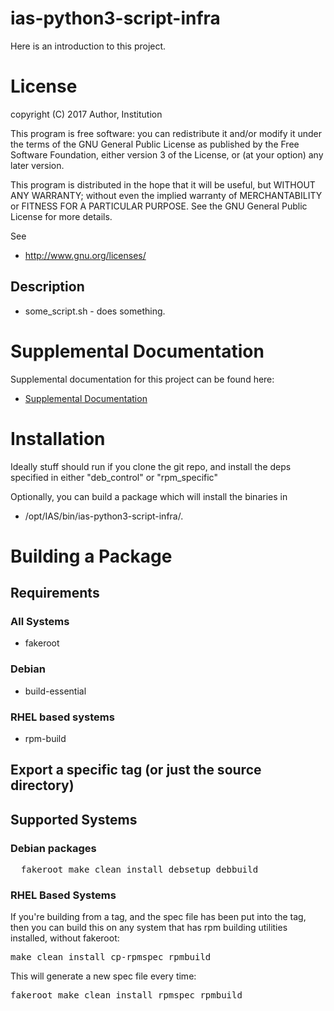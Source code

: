 # ias-python3-script-infra

Here is an introduction to this project.

# License

copyright (C) 2017 Author, Institution

This program is free software: you can redistribute it and/or modify
it under the terms of the GNU General Public License as published by
the Free Software Foundation, either version 3 of the License, or
(at your option) any later version.

This program is distributed in the hope that it will be useful,
but WITHOUT ANY WARRANTY; without even the implied warranty of
MERCHANTABILITY or FITNESS FOR A PARTICULAR PURPOSE.  See the
GNU General Public License for more details.

See 

* http://www.gnu.org/licenses/

## Description

* some_script.sh - does something.

# Supplemental Documentation

Supplemental documentation for this project can be found here:

* [Supplemental Documentation](./doc/index.md)

# Installation

Ideally stuff should run if you clone the git repo, and install the deps specified
in either "deb_control" or "rpm_specific"

Optionally, you can build a package which will install the binaries in

* /opt/IAS/bin/ias-python3-script-infra/.

# Building a Package

## Requirements

### All Systems

* fakeroot

### Debian

* build-essential

### RHEL based systems

* rpm-build

## Export a specific tag (or just the source directory)

## Supported Systems

### Debian packages

<pre>
  fakeroot make clean install debsetup debbuild
</pre>

### RHEL Based Systems

If you're building from a tag, and the spec file has been put
into the tag, then you can build this on any system that has
rpm building utilities installed, without fakeroot:

<pre>
make clean install cp-rpmspec rpmbuild
</pre>

This will generate a new spec file every time:

<pre>
fakeroot make clean install rpmspec rpmbuild
</pre>

